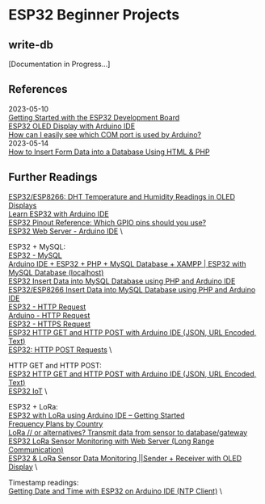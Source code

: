 # ESP32 Beginner Projects

## write-db
[Documentation in Progress...]

## References
2023-05-10 \
[Getting Started with the ESP32 Development Board](https://randomnerdtutorials.com/getting-started-with-esp32/) \
[ESP32 OLED Display with Arduino IDE](https://randomnerdtutorials.com/esp32-ssd1306-oled-display-arduino-ide/) \
[How can I easily see which COM port is used by Arduino?](https://arduino.stackexchange.com/questions/21771/how-can-i-easily-see-which-com-port-is-used-by-arduino) \
2023-05-14 \
[How to Insert Form Data into a Database Using HTML & PHP](https://dev.to/anthonys1760/how-to-insert-form-data-into-a-database-using-html-php-2e8)

## Further Readings
[ESP32/ESP8266: DHT Temperature and Humidity Readings in OLED Displays](https://randomnerdtutorials.com/esp32-esp8266-dht-temperature-and-humidity-oled-display/) \
[Learn ESP32 with Arduino IDE](https://randomnerdtutorials.com/learn-esp32-with-arduino-ide/) \
[ESP32 Pinout Reference: Which GPIO pins should you use?](https://randomnerdtutorials.com/esp32-pinout-reference-gpios/) \
[ESP32 Web Server - Arduino IDE](https://randomnerdtutorials.com/esp32-web-server-arduino-ide/) \

ESP32 + MySQL: \
[ESP32 - MySQL](https://esp32io.com/tutorials/esp32-mysql?utm_content=cmp-true) \
[Arduino IDE + ESP32 + PHP + MySQL Database + XAMPP | ESP32 with MySQL Database (localhost)](https://www.youtube.com/watch?v=naOb1M1jy_0) \
[ESP32 Insert Data into MySQL Database using PHP and Arduino IDE](https://microcontrollerslab.com/esp32-mysql-database-php/) \
[ESP32/ESP8266 Insert Data into MySQL Database using PHP and Arduino IDE](https://randomnerdtutorials.com/esp32-esp8266-mysql-database-php/) \
[ESP32 - HTTP Request](https://esp32io.com/tutorials/esp32-http-request) \
[Arduino - HTTP Request](https://arduinogetstarted.com/tutorials/arduino-http-request) \
[ESP32 - HTTPS Request](https://esp32io.com/tutorials/esp32-https-request) \
[ESP32 HTTP GET and HTTP POST with Arduino IDE (JSON, URL Encoded, Text)](https://randomnerdtutorials.com/esp32-http-get-post-arduino/) \
[ESP32: HTTP POST Requests](https://techtutorialsx.com/2017/05/20/esp32-http-post-requests/) \

HTTP GET and HTTP POST: \
[ESP32 HTTP GET and HTTP POST with Arduino IDE (JSON, URL Encoded, Text)](https://randomnerdtutorials.com/esp32-http-get-post-arduino/) \
[ESP32 IoT](https://electronoobs.com/eng_arduino_tut172.php) \

ESP32 + LoRa: \
[ESP32 with LoRa using Arduino IDE – Getting Started](https://randomnerdtutorials.com/esp32-lora-rfm95-transceiver-arduino-ide/) \
[Frequency Plans by Country](https://www.thethingsnetwork.org/docs/lorawan/frequencies-by-country/) \
[LoRa // or alternatives? Transmit data from sensor to database/gateway](https://forum.arduino.cc/t/lora-or-alternatives-transmit-data-from-sensor-to-database-gateway/685595) \
[ESP32 LoRa Sensor Monitoring with Web Server (Long Range Communication)](https://randomnerdtutorials.com/esp32-lora-sensor-web-server/) \
[ESP32 & LoRa Sensor Data Monitoring ||Sender + Receiver with OLED Display](https://www.youtube.com/watch?v=El9M5Us8Jdk) \

Timestamp readings: \
[Getting Date and Time with ESP32 on Arduino IDE (NTP Client)](https://randomnerdtutorials.com/esp32-ntp-client-date-time-arduino-ide/) \